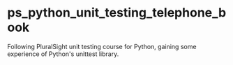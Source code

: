 # ps_python_unit_testing_telephone_book
Following PluralSight unit testing course for Python, gaining some experience of Python's unittest library.
